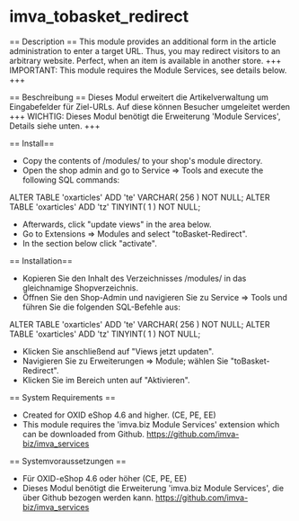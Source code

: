 imva_tobasket_redirect
======================

== Description ==
This module provides an additional form in the article administration to enter a target URL. Thus, you may redirect visitors to an
arbitrary website. Perfect, when an item is available in another store.
+++ IMPORTANT: This module requires the Module Services, see details below. +++

== Beschreibung ==
Dieses Modul erweitert die Artikelverwaltung um Eingabefelder für Ziel-URLs. Auf diese können Besucher umgeleitet werden
+++ WICHTIG: Dieses Modul benötigt die Erweiterung 'Module Services', Details siehe unten. +++


== Install==
*	Copy the contents of /modules/ to your shop's module directory.
*	Open the shop admin and go to Service => Tools and execute the following SQL commands:

ALTER TABLE 'oxarticles' ADD 'te' VARCHAR( 256 ) NOT NULL;
ALTER TABLE 'oxarticles' ADD 'tz' TINYINT( 1 ) NOT NULL;

*	Afterwards, click "update views" in the area below.
*	Go to Extensions => Modules and select "toBasket-Redirect".
*	In the section below click "activate".

== Installation==
*	Kopieren Sie den Inhalt des Verzeichnisses /modules/ in das gleichnamige Shopverzeichnis.
*	Öffnen Sie den Shop-Admin und navigieren Sie zu Service => Tools und führen Sie die folgenden SQL-Befehle aus:

ALTER TABLE 'oxarticles' ADD 'te' VARCHAR( 256 ) NOT NULL;
ALTER TABLE 'oxarticles' ADD 'tz' TINYINT( 1 ) NOT NULL;

*	Klicken Sie anschließend auf "Views jetzt updaten".
*	Navigieren Sie zu Erweiterungen => Module; wählen Sie "toBasket-Redirect".
*	Klicken Sie im Bereich unten auf "Aktivieren".


== System Requirements ==
*	Created for OXID eShop 4.6 and higher. (CE, PE, EE)
*	This module requires the 'imva.biz Module Services' extension which can be downloaded from Github. https://github.com/imva-biz/imva_services

== Systemvoraussetzungen ==
*	Für OXID-eShop 4.6 oder höher (CE, PE, EE)
*	Dieses Modul benötigt die Erweiterung 'imva.biz Module Services', die über Github bezogen werden kann. https://github.com/imva-biz/imva_services
